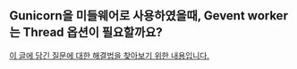 ## Gunicorn을 미들웨어로 사용하였을때, Gevent worker는 Thread 옵션이 필요할까요?

 [이 글에 담긴 질문에 대한 해결법을 찾아보기 위한 내용입니다. ](https://medium.com/@nara03050/nginx-%ED%99%98%EA%B2%BD%EC%97%90%EC%84%9C-python3%EB%A1%9C-back-end-%EA%B5%AC%EC%B6%95%ED%95%98%EA%B8%B0-gunicorn%EA%B3%BC-gevent%EC%95%8C%EC%95%84%EB%B3%B4%EA%B8%B0-473d73aa155a)

